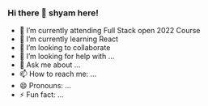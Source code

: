 ### Hi there 👋 shyam here!


- 🔭 I’m currently attending Full Stack open 2022 Course
- 🌱 I’m currently learning React
- 👯 I’m looking to collaborate 
- 🤔 I’m looking for help with ...
- 💬 Ask me about ...
- 📫 How to reach me: ...
- 😄 Pronouns: ...
- ⚡ Fun fact: ...

